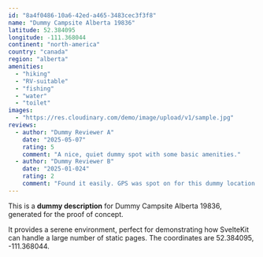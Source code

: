 ```yaml
---
id: "8a4f0486-10a6-42ed-a465-3483cec3f3f8"
name: "Dummy Campsite Alberta 19836"
latitude: 52.384095
longitude: -111.368044
continent: "north-america"
country: "canada"
region: "alberta"
amenities:
  - "hiking"
  - "RV-suitable"
  - "fishing"
  - "water"
  - "toilet"
images:
  - "https://res.cloudinary.com/demo/image/upload/v1/sample.jpg"
reviews:
  - author: "Dummy Reviewer A"
    date: "2025-05-07"
    rating: 5
    comment: "A nice, quiet dummy spot with some basic amenities."
  - author: "Dummy Reviewer B"
    date: "2025-01-024"
    rating: 2
    comment: "Found it easily. GPS was spot on for this dummy location."
---
```


This is a **dummy description** for Dummy Campsite Alberta 19836, generated for the proof of concept.

It provides a serene environment, perfect for demonstrating how SvelteKit can handle a large number of static pages. The coordinates are 52.384095, -111.368044.
